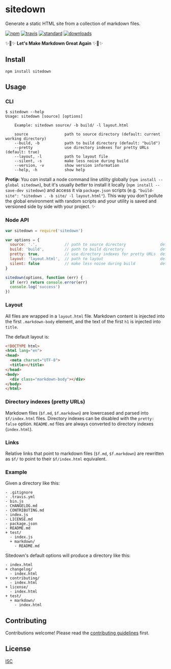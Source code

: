 # sitedown

Generate a static HTML site from a collection of markdown files.

[![npm][npm-image]][npm-url]
[![travis][travis-image]][travis-url]
[![standard][standard-image]][standard-url]
[![downloads][downloads-image]][npm-url]

[npm-image]: https://img.shields.io/npm/v/sitedown.svg?style=flat-square
[npm-url]: https://www.npmjs.com/package/sitedown
[travis-image]: https://img.shields.io/travis/ungoldman/sitedown.svg?style=flat-square
[travis-url]: https://travis-ci.org/ungoldman/sitedown
[standard-image]: https://img.shields.io/badge/code%20style-standard-brightgreen.svg?style=flat-square
[standard-url]: http://standardjs.com/
[downloads-image]: https://img.shields.io/npm/dm/sitedown.svg?style=flat-square

:sparkles::memo::sparkles: **Let's Make Markdown Great Again** :sparkles::memo::sparkles:

## Install

```
npm install sitedown
```

## Usage

### CLI

```
$ sitedown --help
Usage: sitedown [source] [options]

    Example: sitedown source/ -b build/ -l layout.html

    source                path to source directory (default: current working directory)
    --build, -b           path to build directory (default: "build")
    --pretty              use directory indexes for pretty URLs (default: true)
    --layout, -l          path to layout file
    --silent, -s          make less noise during build
    --version, -v         show version information
    --help, -h            show help
```

**Protip**: You *can* install a node command line utility globally (`npm install --global sitedown`), but it's usually *better* to install it locally (`npm install --save-dev sitedown`) and access it via `package.json` scripts (e.g. `"build-site": "sitedown . -b site/ -l layout.html"`). This way you don't pollute the global environment with random scripts and your utility is saved and versioned side by side with your project. :sparkles:

### Node API

```js
var sitedown = require('sitedown')

var options = {
  source: '.',            // path to source directory               default: cwd
  build: 'build',         // path to build directory                default: 'build' in cwd
  pretty: true,           // use directory indexes for pretty URLs  default: true
  layout: 'layout.html',  // path to layout                         default: none
  silent: false           // make less noise during build           default: false
}

sitedown(options, function (err) {
  if (err) return console.error(err)
  console.log('success')
})
```

### Layout

All files are wrapped in a `layout.html` file. Markdown content is injected into the first `.markdown-body` element, and the text of the first `h1` is injected into `title`.

The default layout is:

```html
<!DOCTYPE html>
<html lang="en">
<head>
  <meta charset="UTF-8">
  <title></title>
</head>
<body>
  <div class="markdown-body"></div>
</body>
</html>
```

### Directory indexes (pretty URLs)

Markdown files (`$f.md`, `$f.markdown`) are lowercased and parsed into `$f/index.html` files. Directory indexes can be disabled with the `pretty: false` option. `README.md` files are always converted to directory indexes (`index.html`).

### Links

Relative links that point to markdown files (`$f.md`, `$f.markdown`) are rewritten as `$f/` to point to their `$f/index.html` equivalent.

### Example

Given a directory like this:

```
- .gitignore
- .travis.yml
- bin.js
- CHANGELOG.md
- CONTRIBUTING.md
- index.js
- LICENSE.md
- package.json
- README.md
+ test/
  - index.js
  + markdown/
    - README.md
```

Sitedown's default options will produce a directory like this:

```
- index.html
+ changelog/
  - index.html
+ contributing/
  - index.html
+ license/
  - index.html
+ test/
  + markdown/
    - index.html
```

## Contributing

Contributions welcome! Please read the [contributing guidelines](CONTRIBUTING.md) first.

## License

[ISC](LICENSE.md)
